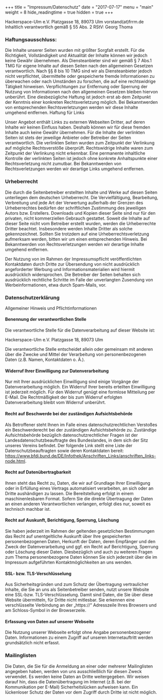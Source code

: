 +++
title = "Impressum/Datenschutz"
date = "2017-07-17"
menu = "main"
weight = 8
hide_readingtime = true
hidden = true
+++

Hackerspace-Ulm e.V.
Platzgasse 18, 89073 Ulm
vorstand(at)frrm.de
Inhaltlich verantwortlich gemäß § 55 Abs. 2 RStV: Georg Thoma

### Haftungsausschluss:

Die Inhalte unserer Seiten wurden mit größter Sorgfalt erstellt. Für die Richtigkeit, Vollständigkeit und Aktualität der Inhalte können wir jedoch keine Gewähr übernehmen. Als Diensteanbieter sind wir gemäß § 7 Abs.1 TMG für eigene Inhalte auf diesen Seiten nach den allgemeinen Gesetzen verantwortlich. Nach §§ 8 bis 10 TMG sind wir als Diensteanbieter jedoch nicht verpflichtet, übermittelte oder gespeicherte fremde Informationen zu überwachen oder nach Umständen zu forschen, die auf eine rechtswidrige Tätigkeit hinweisen. Verpflichtungen zur Entfernung oder Sperrung der Nutzung von Informationen nach den allgemeinen Gesetzen bleiben hiervon unberührt. Eine diesbezügliche Haftung ist jedoch erst ab dem Zeitpunkt der Kenntnis einer konkreten Rechtsverletzung möglich. Bei Bekanntwerden von entsprechenden Rechtsverletzungen werden wir diese Inhalte umgehend entfernen.
Haftung für Links

Unser Angebot enthält Links zu externen Webseiten Dritter, auf deren Inhalte wir keinen Einfluss haben. Deshalb können wir für diese fremden Inhalte auch keine Gewähr übernehmen. Für die Inhalte der verlinkten Seiten ist stets der jeweilige Anbieter oder Betreiber der Seiten verantwortlich. Die verlinkten Seiten wurden zum Zeitpunkt der Verlinkung auf mögliche Rechtsverstöße überprüft. Rechtswidrige Inhalte waren zum Zeitpunkt der Verlinkung nicht erkennbar. Eine permanente inhaltliche Kontrolle der verlinkten Seiten ist jedoch ohne konkrete Anhaltspunkte einer Rechtsverletzung nicht zumutbar. Bei Bekanntwerden von Rechtsverletzungen werden wir derartige Links umgehend entfernen.

### Urheberrecht

Die durch die Seitenbetreiber erstellten Inhalte und Werke auf diesen Seiten unterliegen dem deutschen Urheberrecht. Die Vervielfältigung, Bearbeitung, Verbreitung und jede Art der Verwertung außerhalb der Grenzen des Urheberrechtes bedürfen der schriftlichen Zustimmung des jeweiligen Autors bzw. Erstellers. Downloads und Kopien dieser Seite sind nur für den privaten, nicht kommerziellen Gebrauch gestattet. Soweit die Inhalte auf dieser Seite nicht vom Betreiber erstellt wurden, werden die Urheberrechte Dritter beachtet. Insbesondere werden Inhalte Dritter als solche gekennzeichnet. Sollten Sie trotzdem auf eine Urheberrechtsverletzung aufmerksam werden, bitten wir um einen entsprechenden Hinweis. Bei Bekanntwerden von Rechtsverletzungen werden wir derartige Inhalte umgehend entfernen.

Der Nutzung von im Rahmen der Impressumspflicht veröffentlichten Kontaktdaten durch Dritte zur Übersendung von nicht ausdrücklich angeforderter Werbung und Informationsmaterialien wird hiermit ausdrücklich widersprochen. Die Betreiber der Seiten behalten sich ausdrücklich rechtliche Schritte im Falle der unverlangten Zusendung von Werbeinformationen, etwa durch Spam-Mails, vor.



### Datenschutzerklärung

Allgemeiner Hinweis und Pflichtinformationen

#### Benennung der verantwortlichen Stelle

Die verantwortliche Stelle für die Datenverarbeitung auf dieser Website ist:

Hackerspace-Ulm e.V.
Platzgasse 18, 89073 Ulm

Die verantwortliche Stelle entscheidet allein oder gemeinsam mit anderen
über die Zwecke und Mittel der Verarbeitung von personenbezogenen Daten
(z.B. Namen, Kontaktdaten o. Ä.).

#### Widerruf Ihrer Einwilligung zur Datenverarbeitung

Nur mit Ihrer ausdrücklichen Einwilligung sind einige Vorgänge der
Datenverarbeitung möglich. Ein Widerruf Ihrer bereits erteilten
Einwilligung ist jederzeit möglich. Für den Widerruf genügt eine
formlose Mitteilung per E-Mail. Die Rechtmäßigkeit der bis zum Widerruf
erfolgten Datenverarbeitung bleibt vom Widerruf unberührt.

#### Recht auf Beschwerde bei der zuständigen Aufsichtsbehörde

Als Betroffener steht Ihnen im Falle eines datenschutzrechtlichen
Verstoßes ein Beschwerderecht bei der zuständigen Aufsichtsbehörde zu.
Zuständige Aufsichtsbehörde bezüglich datenschutzrechtlicher Fragen ist
der Landesdatenschutzbeauftragte des Bundeslandes, in dem sich der Sitz
unseres Vereins befindet. Der folgende Link stellt eine Liste der
Datenschutzbeauftragten sowie deren Kontaktdaten bereit:
https://www.bfdi.bund.de/DE/Infothek/Anschriften_Links/anschriften_links-node.html.

#### Recht auf Datenübertragbarkeit

Ihnen steht das Recht zu, Daten, die wir auf Grundlage Ihrer
Einwilligung oder in Erfüllung eines Vertrags automatisiert verarbeiten,
an sich oder an Dritte aushändigen zu lassen. Die Bereitstellung erfolgt
in einem maschinenlesbaren Format. Sofern Sie die direkte Übertragung
der Daten an einen anderen Verantwortlichen verlangen, erfolgt dies nur,
soweit es technisch machbar ist.

#### Recht auf Auskunft, Berichtigung, Sperrung, Löschung

Sie haben jederzeit im Rahmen der geltenden gesetzlichen Bestimmungen
das Recht auf unentgeltliche Auskunft über Ihre gespeicherten
personenbezogenen Daten, Herkunft der Daten, deren Empfänger und den
Zweck der Datenverarbeitung und ggf. ein Recht auf Berichtigung,
Sperrung oder Löschung dieser Daten. Diesbezüglich und auch zu weiteren
Fragen zum Thema personenbezogene Daten können Sie sich jederzeit über
die im Impressum aufgeführten Kontaktmöglichkeiten an uns wenden.

#### SSL- bzw. TLS-Verschlüsselung

Aus Sicherheitsgründen und zum Schutz der Übertragung vertraulicher
Inhalte, die Sie an uns als Seitenbetreiber senden, nutzt unsere Website
eine SSL-bzw. TLS-Verschlüsselung. Damit sind Daten, die Sie über diese
Website übermitteln, für Dritte nicht mitlesbar. Sie erkennen eine
verschlüsselte Verbindung an der „https://“ Adresszeile Ihres Browsers
und am Schloss-Symbol in der Browserzeile.


#### Erfassung von Daten auf unserer Webseite
Die Nutzung unserer Webseite erfolgt ohne Angabe personenbezogener Daten. 
Informationen zu einem Zugriff auf unseren Internetauftritt werden grundsätzlich nicht erfasst.

### Mailinglisten
Die Daten, die Sie für die Anmeldung an einer oder mehrerer Mailinglisten angegeben haben, werden von uns ausschließlich für diesen Zweck verwendet. Es werden keine Daten an Dritte weitergegeben.
Wir weisen darauf hin, dass die Datenübertragung im Internet (z.B. bei der Kommunikation per E-Mail) Sicherheitslücken aufweisen kann. Ein lückenloser Schutz der Daten vor dem Zugriff durch Dritte ist nicht möglich.
